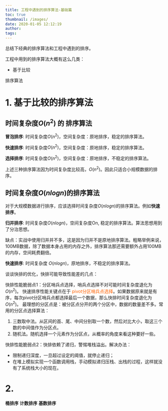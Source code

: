```yaml
---
title: 工程中遇到的排序算法-基础篇
toc: true
thumbnail: /images/
date: 2020-01-05 12:12:19
author:
tags:
---
```

总结下经典的排序算法和工程中遇到的排序。
<!--more-->
工程中用到的排序算法大概有这么几类：
- 基于比较



排序算法

# 1. 基于比较的排序算法

## 时间复杂度$O(n^2)$ 的 排序算法

**冒泡排序**: 时间复杂度$O(n^2)$，空间复杂度：原地排序，稳定的排序算法。

**快速排序**: 时间复杂度$O(n^2)$，空间复杂度：原地排序，稳定的排序算法。

**选择排序**: 时间复杂度$O(n^2)$，空间复杂度：原地排序，不稳定的排序算法。

上述三种排序算法因为时间复杂度比较高，$O(n^2)$。因此只适合小规模数据的排序。

## 时间复杂度$O(nlogn)$的排序算法
对于大规模数据进行排序，应该选择时间复杂度$O(nlogn)$的排序算法。例如**快速排序**。

**归并排序**: 时间复杂度$O(nlogn)$，空间复杂度On, 稳定的排序算法。算法思想用到了分治思想。

缺点：实战中使用归并并不多，这是因为归并不是原地排序算法。粗略举例来说，100MB数据，除了数据本身占用的内存之外，排序算法那还需要额外占用100MB的内存，空间耗费翻倍。

**快速排序**: 时间复杂度 $O(nlogn)$，原地排序，不稳定的排序算法。

谈谈快排的优化，快排可能导致性能差的几点：

快排性能脆弱点1：分区哨兵点选择，哨兵点选择不对可能时间复杂度退化为$O(n^2)$。 快速排序性能关键点在于 <font color="#FF6100">pivot分区哨兵点选择</font>。如果数据原来就是有序，每次pivot分区哨兵点都选择最后一个数据，那么快排时间复杂度退化为$O(n^2)$。 最理想的分区点是：被分区点分开的两个分区中，数据的数量差不多。常用的分区点选择算法：
1. 三数取中法。从区间的首、尾、中间分别取一个数，然后对比大小，取这三个数的中间值作为分区点。
2. 随机法。随机选择一个元素作为分区点，从概率的角度来看这种要好一些。

快排性能脆弱点2：快排依赖了递归，警惕堆栈溢出。解决办法：
- 限制递归深度，一旦超过设定的阈值，就停止递归；
- 在堆上模拟实现一个函数调用栈，手动模拟递归压栈、出栈的过程，这样就没有了系统栈大小的现在。

# 2. 

**桶排序**
**计数排序**
**基数排序**

# 

